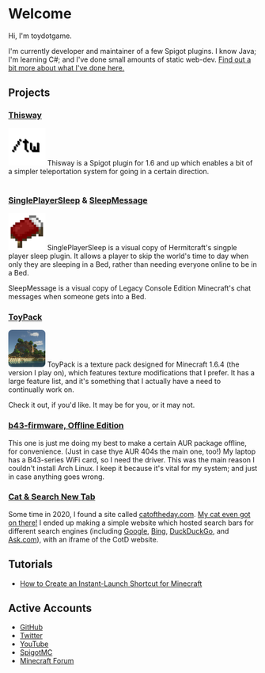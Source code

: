 # Welcome
Hi, I'm toydotgame.

I'm currently developer and maintainer of a few Spigot plugins. I know Java; I'm learning C#; and I've done small amounts of static web-dev. [Find out a bit more about what I've done here.](about.html)

## Projects
### [Thisway](https://spigotmc.org/resources/thisway.87115/)
<img src="assets/images/Thisway_Rounded.png" width="75" id="inline" /> Thisway is a Spigot plugin for 1.6 and up which enables a bit of a simpler teleportation system for going in a certain direction.
<br><br>
### [SinglePlayerSleep](https://www.spigotmc.org/resources/singleplayersleep.91195/) & [SleepMessage](https://www.spigotmc.org/resources/sleepmessage.91191/)
<img src="assets/images/Bed.png" width="75" id="inline" /> SinglePlayerSleep is a visual copy of Hermitcraft's singple player sleep plugin. It allows a player to skip the world's time to day when only they are sleeping in a Bed, rather than needing everyone online to be in a Bed.

SleepMessage is a visual copy of Legacy Console Edition Minecraft's chat messages when someone gets into a Bed.
<br>
### [ToyPack](https://github.com/toydotgame/ToyPack/)
<img src="assets/images/pack.png" width="75" id="inline" style="border-radius:10%" /> ToyPack is a texture pack designed for Minecraft 1.6.4 (the version I play on), which features texture modifications that I prefer. It has a large feature list, and it's something that I actually have a need to continually work on.

Check it out, if you'd like. It may be for you, or it may not.
<br>
### [b43-firmware, Offline Edition](https://github.com/toydotgame/b43-firmware/)
This one is just me doing my best to make a certain AUR package offline, for convenience. (Just in case thye AUR 404s the main one, too!)
My laptop has a B43-series WiFi card, so I need the driver. This was the main reason I couldn't install Arch Linux. I keep it because it's vital for my system; and just in case anything goes wrong.
<br>
### [Cat & Search New Tab](https://github.com/cat-of-the-day-newtab)
Some time in 2020, I found a site called [catoftheday.com](http://catoftheday.com/). [My cat even got on there!](http://catoftheday.com/archive/2020/March/18.html)
I ended up making a simple website which hosted search bars for different search engines (including [Google](https://github.com/cat-of-the-day-newtab/google/), [Bing](https://github.com/cat-of-the-day-newtab/bing/), [DuckDuckGo](https://github.com/cat-of-the-day-newtab/duckduckgo/), and [Ask.com](https://github.com/cat-of-the-day-newtab/askjeeves)), with an iframe of the CotD website.

## Tutorials
* [How to Create an Instant-Launch Shortcut for Minecraft](tutorials/instantMinecraft.html)

## Active Accounts
* [GitHub](https://github.com/toydotgame)
* [Twitter](https://github.com/toydotgame)
* [YouTube](https://www.youtube.com/channel/UCgkC2xFIPZCLEadyYZCsbWw)
* [SpigotMC](https://www.spigotmc.org/members/toydotgam.1096646/)
* [Minecraft Forum](https://www.minecraftforum.net/members/toydotgam)
